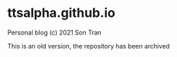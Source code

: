 # ttsalpha.github.io

Personal blog (c) 2021 Son Tran

This is an old version, the repository has been archived
